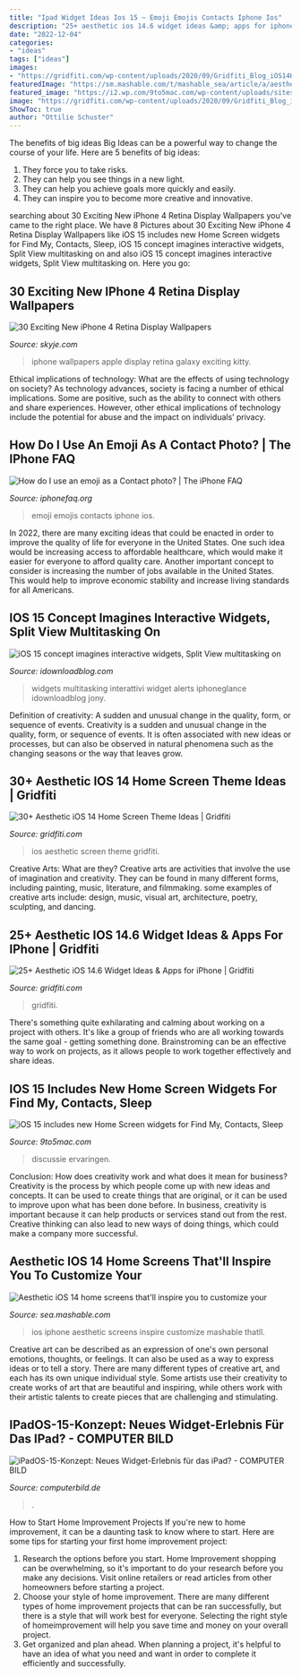 ```yaml
---
title: "Ipad Widget Ideas Ios 15 ~ Emoji Emojis Contacts Iphone Ios"
description: "25+ aesthetic ios 14.6 widget ideas &amp; apps for iphone"
date: "2022-12-04"
categories:
- "ideas"
tags: ["ideas"]
images:
- "https://gridfiti.com/wp-content/uploads/2020/09/Gridfiti_Blog_iOS14HomeScreens_Header_v01.jpg"
featuredImage: "https://sm.mashable.com/t/mashable_sea/article/a/aesthetic-/aesthetic-ios-14-home-screens-thatll-inspire-you-to-customiz_g1eh.1200.jpg"
featured_image: "https://i2.wp.com/9to5mac.com/wp-content/uploads/sites/6/2021/06/Screen-Shot-2021-06-07-at-2.21.33-PM.jpeg?w=640&amp;quality=82&amp;strip=all&amp;ssl=1"
image: "https://gridfiti.com/wp-content/uploads/2020/09/Gridfiti_Blog_iOS14HomeScreens_Header_v01.jpg"
ShowToc: true
author: "Ottilie Schuster"
---
```



The benefits of big ideas
Big Ideas can be a powerful way to change the course of your life. Here are 5 benefits of big ideas:
1. They force you to take risks.
2. They can help you see things in a new light.
3. They can help you achieve goals more quickly and easily.
4. They can inspire you to become more creative and innovative.

	

		
searching about 30 Exciting New iPhone 4 Retina Display Wallpapers you've came to the right place. We have 8 Pictures about 30 Exciting New iPhone 4 Retina Display Wallpapers like iOS 15 includes new Home Screen widgets for Find My, Contacts, Sleep, iOS 15 concept imagines interactive widgets, Split View multitasking on and also iOS 15 concept imagines interactive widgets, Split View multitasking on. Here you go:
		
    
## 30 Exciting New IPhone 4 Retina Display Wallpapers

<img loading=lazy src="http://skyje.com/wp-content/uploads/2011/08/06-apple-hd-display.jpg" onerror="this.onerror=null;this.src='https://tse4.mm.bing.net/th?id=OIP.6LUKYgpcew4gJtRBWrbIrQHaLH&amp;pid=15.1';" alt="30 Exciting New iPhone 4 Retina Display Wallpapers">

_Source: skyje.com_

>iphone wallpapers apple display retina galaxy exciting kitty. 

	

Ethical implications of technology: What are the effects of using technology on society?
As technology advances, society is facing a number of ethical implications. Some are positive, such as the ability to connect with others and share experiences. However, other ethical implications of technology include the potential for abuse and the impact on individuals’ privacy.

    
## How Do I Use An Emoji As A Contact Photo? | The IPhone FAQ

<img loading=lazy src="https://www.iphonefaq.org/files/styles/large/public/emoji_contacts1.jpg?itok=Crl3qSGZ" onerror="this.onerror=null;this.src='https://tse1.mm.bing.net/th?id=OIP.bDHuCRid8q6AyWYW9-yUFwHaQC&amp;pid=15.1';" alt="How do I use an emoji as a Contact photo? | The iPhone FAQ">

_Source: iphonefaq.org_

>emoji emojis contacts iphone ios. 

	

In 2022, there are many exciting ideas that could be enacted in order to improve the quality of life for everyone in the United States. One such idea would be increasing access to affordable healthcare, which would make it easier for everyone to afford quality care. Another important concept to consider is increasing the number of jobs available in the United States. This would help to improve economic stability and increase living standards for all Americans.

    
## IOS 15 Concept Imagines Interactive Widgets, Split View Multitasking On

<img loading=lazy src="https://media.idownloadblog.com/wp-content/uploads/2020/12/ios-15-concept-interative-widgets.jpg" onerror="this.onerror=null;this.src='https://tse4.mm.bing.net/th?id=OIP.27SFgK_hMCYvyvHn8zMpPwHaEd&amp;pid=15.1';" alt="iOS 15 concept imagines interactive widgets, Split View multitasking on">

_Source: idownloadblog.com_

>widgets multitasking interattivi widget alerts iphoneglance idownloadblog jony. 

	

Definition of creativity: A sudden and unusual change in the quality, form, or sequence of events.
Creativity is a sudden and unusual change in the quality, form, or sequence of events. It is often associated with new ideas or processes, but can also be observed in natural phenomena such as the changing seasons or the way that leaves grow.

    
## 30+ Aesthetic IOS 14 Home Screen Theme Ideas | Gridfiti

<img loading=lazy src="https://gridfiti.com/wp-content/uploads/2020/09/Gridfiti_Blog_iOS14HomeScreens_Header_v01.jpg" onerror="this.onerror=null;this.src='https://tse1.mm.bing.net/th?id=OIP.SO2WSNkKmQr_LMb2Q65euQHaEK&amp;pid=15.1';" alt="30+ Aesthetic iOS 14 Home Screen Theme Ideas | Gridfiti">

_Source: gridfiti.com_

>ios aesthetic screen theme gridfiti. 

	

Creative Arts: What are they?
Creative arts are activities that involve the use of imagination and creativity. They can be found in many different forms, including painting, music, literature, and filmmaking. some examples of creative arts include: design, music, visual art, architecture, poetry, sculpting, and dancing.

    
## 25+ Aesthetic IOS 14.6 Widget Ideas &amp; Apps For IPhone | Gridfiti

<img loading=lazy src="https://gridfiti.com/wp-content/uploads/2020/10/Gridfiti_Blog_iOS14WidgetIdeas_Header.jpg" onerror="this.onerror=null;this.src='https://tse4.mm.bing.net/th?id=OIP.B5CaCxhQjfnUXAPwL-TtdwHaEK&amp;pid=15.1';" alt="25+ Aesthetic iOS 14.6 Widget Ideas &amp; Apps for iPhone | Gridfiti">

_Source: gridfiti.com_

>gridfiti. 

	

There's something quite exhilarating and calming about working on a project with others. It's like a group of friends who are all working towards the same goal - getting something done. Brainstroming can be an effective way to work on projects, as it allows people to work together effectively and share ideas.

    
## IOS 15 Includes New Home Screen Widgets For Find My, Contacts, Sleep

<img loading=lazy src="https://i2.wp.com/9to5mac.com/wp-content/uploads/sites/6/2021/06/Screen-Shot-2021-06-07-at-2.21.33-PM.jpeg?w=640&amp;quality=82&amp;strip=all&amp;ssl=1" onerror="this.onerror=null;this.src='https://tse3.mm.bing.net/th?id=OIP.r9OVVEpwzMcDcq2VIPT3QgHaEK&amp;pid=15.1';" alt="iOS 15 includes new Home Screen widgets for Find My, Contacts, Sleep">

_Source: 9to5mac.com_

>discussie ervaringen. 

	

Conclusion: How does creativity work and what does it mean for business?
Creativity is the process by which people come up with new ideas and concepts. It can be used to create things that are original, or it can be used to improve upon what has been done before. In business, creativity is important because it can help products or services stand out from the rest. Creative thinking can also lead to new ways of doing things, which could make a company more successful.

    
## Aesthetic IOS 14 Home Screens That&#039;ll Inspire You To Customize Your

<img loading=lazy src="https://sm.mashable.com/t/mashable_sea/article/a/aesthetic-/aesthetic-ios-14-home-screens-thatll-inspire-you-to-customiz_g1eh.1200.jpg" onerror="this.onerror=null;this.src='https://tse3.mm.bing.net/th?id=OIP.3WysKVpN9aLSIe8JQfkESAHaEK&amp;pid=15.1';" alt="Aesthetic iOS 14 home screens that&#039;ll inspire you to customize your">

_Source: sea.mashable.com_

>ios iphone aesthetic screens inspire customize mashable thatll. 

	

Creative art can be described as an expression of one's own personal emotions, thoughts, or feelings. It can also be used as a way to express ideas or to tell a story. There are many different types of creative art, and each has its own unique individual style. Some artists use their creativity to create works of art that are beautiful and inspiring, while others work with their artistic talents to create pieces that are challenging and stimulating.

    
## IPadOS-15-Konzept: Neues Widget-Erlebnis Für Das IPad? - COMPUTER BILD

<img loading=lazy src="https://i.computer-bild.de/imgs/1/2/9/8/0/7/3/3/b05161b53a87d4bc.jpg" onerror="this.onerror=null;this.src='https://tse2.mm.bing.net/th?id=OIP.sFFhtTqH1LzeJMOuh9xUbgHaEK&amp;pid=15.1';" alt="iPadOS-15-Konzept: Neues Widget-Erlebnis für das iPad? - COMPUTER BILD">

_Source: computerbild.de_

>. 

	

How to Start Home Improvement Projects
If you're new to home improvement, it can be a daunting task to know where to start. Here are some tips for starting your first home improvement project: 
1. Research the options before you start. Home Improvement shopping can be overwhelming, so it's important to do your research before you make any decisions. Visit online retailers or read articles from other homeowners before starting a project. 
2. Choose your style of home improvement. There are many different types of home improvement projects that can be ran successfully, but there is a style that will work best for everyone. Selecting the right style of homeimprovement will help you save time and money on your overall project. 
3. Get organized and plan ahead. When planning a project, it's helpful to have an idea of what you need and want in order to complete it efficiently and successfully.

